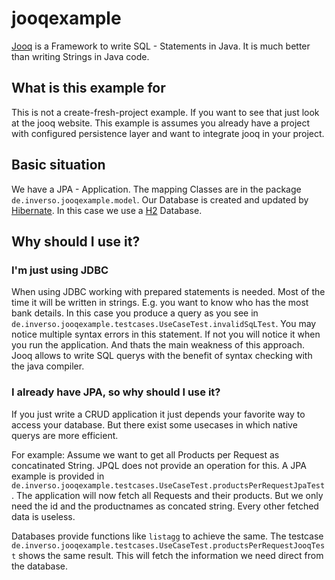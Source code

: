 # jooqexample
[Jooq](https://www.jooq.org/learn/) is a Framework to write SQL - Statements in Java. It is much better than writing Strings in Java code.

## What is this example for
This is not a create-fresh-project example. If you want to see that just look at the jooq website.
This example is assumes you already have a project with configured persistence layer and want to integrate jooq in your project.

## Basic situation
We have a JPA - Application. The mapping Classes are in the package `de.inverso.jooqexample.model`.
Our Database is created and updated by [Hibernate](http://hibernate.org/). In this case we use a [H2](https://www.h2database.com/html/main.html) Database.

## Why should I use it?
### I'm just using JDBC
When using JDBC working with prepared statements is needed. Most of the time it will be written in strings.
E.g. you want to know who has the most bank details. In this case you produce a query as you see in `de.inverso.jooqexample.testcases.UseCaseTest.invalidSqLTest`.
You may notice multiple syntax errors in this statement. If not you will notice it when you run the application. And thats the main weakness of this approach. 
Jooq allows to write SQL querys with the benefit of syntax checking with the java compiler.

### I already have JPA, so why should I use it?
If you just write a CRUD application it just depends your favorite way to access your database.
But there exist some usecases in which native querys are more efficient.  

For example:  Assume we want to get all Products per Request as concatinated String. JPQL does not provide an operation for this.
A JPA example is provided in `de.inverso.jooqexample.testcases.UseCaseTest.productsPerRequestJpaTest`.
The application will now fetch all Requests and their products. But we only need the id and the productnames as concated string.
Every other fetched data is useless.

Databases provide functions like `listagg` to achieve the same.
The testcase `de.inverso.jooqexample.testcases.UseCaseTest.productsPerRequestJooqTest` shows the same result. 
This will fetch the information we need direct from the database. 